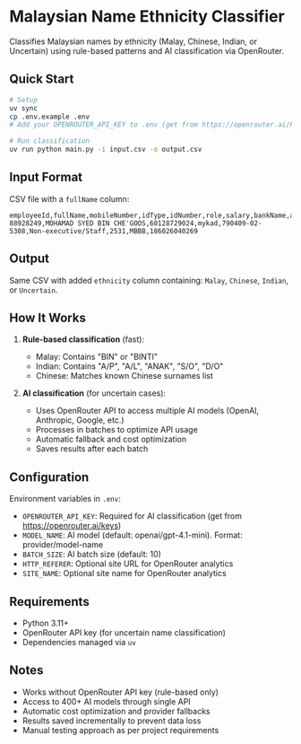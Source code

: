 # Malaysian Name Ethnicity Classifier

Classifies Malaysian names by ethnicity (Malay, Chinese, Indian, or Uncertain) using rule-based patterns and AI classification via OpenRouter.

## Quick Start

```bash
# Setup
uv sync
cp .env.example .env
# Add your OPENROUTER_API_KEY to .env (get from https://openrouter.ai/keys)

# Run classification
uv run python main.py -i input.csv -o output.csv
```

## Input Format

CSV file with a `fullName` column:
```csv
employeeId,fullName,mobileNumber,idType,idNumber,role,salary,bankName,accountNumber
88928249,MOHAMAD SYED BIN CHE'GOOS,60128729024,mykad,790409-02-5308,Non-executive/Staff,2531,MBBB,186026040269
```

## Output

Same CSV with added `ethnicity` column containing: `Malay`, `Chinese`, `Indian`, or `Uncertain`.

## How It Works

1. **Rule-based classification** (fast):
   - Malay: Contains "BIN" or "BINTI"
   - Indian: Contains "A/P", "A/L", "ANAK", "S/O", "D/O"
   - Chinese: Matches known Chinese surnames list

2. **AI classification** (for uncertain cases):
   - Uses OpenRouter API to access multiple AI models (OpenAI, Anthropic, Google, etc.)
   - Processes in batches to optimize API usage
   - Automatic fallback and cost optimization
   - Saves results after each batch

## Configuration

Environment variables in `.env`:
- `OPENROUTER_API_KEY`: Required for AI classification (get from https://openrouter.ai/keys)
- `MODEL_NAME`: AI model (default: openai/gpt-4.1-mini). Format: provider/model-name
- `BATCH_SIZE`: AI batch size (default: 10)
- `HTTP_REFERER`: Optional site URL for OpenRouter analytics
- `SITE_NAME`: Optional site name for OpenRouter analytics

## Requirements

- Python 3.11+
- OpenRouter API key (for uncertain name classification)
- Dependencies managed via `uv`

## Notes

- Works without OpenRouter API key (rule-based only)
- Access to 400+ AI models through single API
- Automatic cost optimization and provider fallbacks
- Results saved incrementally to prevent data loss
- Manual testing approach as per project requirements